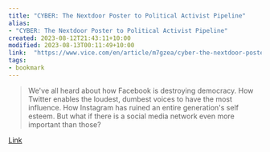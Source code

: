 ```yaml
---
title: "CYBER: The Nextdoor Poster to Political Activist Pipeline"
alias:
- "CYBER: The Nextdoor Poster to Political Activist Pipeline"
created: 2023-08-12T21:43:11+10:00
modified: 2023-08-13T00:11:49+10:00
link:  "https://www.vice.com/en/article/m7gzea/cyber-the-nextdoor-poster-to-political-activist-pipeline"
tags:
- bookmark
---
```


> We've all heard about how Facebook is destroying democracy. How Twitter enables the loudest, dumbest voices to have the most influence. How Instagram has ruined an entire generation's self esteem. But what if there is a social media network even more important than those?

[Link](https://www.vice.com/en/article/m7gzea/cyber-the-nextdoor-poster-to-political-activist-pipeline)

